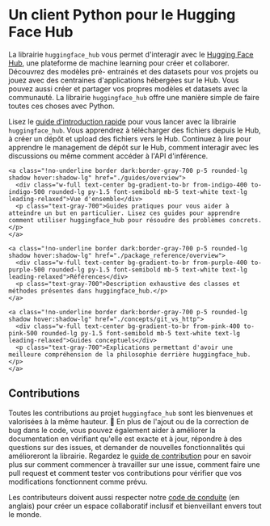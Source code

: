 <!--⚠️ Note that this file is in Markdown but contain specific syntax for our doc-builder (similar to MDX) that may not be
rendered properly in your Markdown viewer.
-->

# Un client Python pour le Hugging Face Hub 


La librairie `huggingface_hub` vous permet d'interagir avec le
[Hugging Face Hub](https://hf.co), une plateforme de machine learning
pour créer et collaborer. Découvrez des modèles pré-
entrainés et des datasets pour vos projets ou jouez avec des centraines
d'applications hébergées sur le Hub. Vous pouvez aussi
créer et partager vos propres modèles et datasets avec la communauté.
La librairie `huggingface_hub` offre une manière simple de faire toutes
ces choses avec Python.

Lisez le [guide d'introduction rapide](quick-start) pour vous lancer avec la librairie
`huggingface_hub`. Vous apprendrez à télécharger des fichiers depuis le Hub,
à créer un dépôt et upload des fichiers vers le Hub. Continuez à lire pour
apprendre le management de dépôt sur le Hub, comment interagir avec les discussions
ou même comment accéder à l'API d'inférence.

<div class="mt-10">
  <div class="w-full flex flex-col space-y-4 md:space-y-0 md:grid md:grid-cols-2 md:gap-y-4 md:gap-x-5">

    <a class="!no-underline border dark:border-gray-700 p-5 rounded-lg shadow hover:shadow-lg" href="./guides/overview">
      <div class="w-full text-center bg-gradient-to-br from-indigo-400 to-indigo-500 rounded-lg py-1.5 font-semibold mb-5 text-white text-lg leading-relaxed">Vue d'ensemble</div>
      <p class="text-gray-700">Guides pratiques pour vous aider à atteindre un but en particulier. Lisez ces guides pour apprendre comment utiliser huggingface_hub pour résoudre des problèmes concrets.</p>
    </a>

    <a class="!no-underline border dark:border-gray-700 p-5 rounded-lg shadow hover:shadow-lg" href="./package_reference/overview">
      <div class="w-full text-center bg-gradient-to-br from-purple-400 to-purple-500 rounded-lg py-1.5 font-semibold mb-5 text-white text-lg leading-relaxed">Références</div>
      <p class="text-gray-700">Description exhaustive des classes et méthodes présentes dans huggingface_hub.</p>
    </a>

    <a class="!no-underline border dark:border-gray-700 p-5 rounded-lg shadow hover:shadow-lg" href="./concepts/git_vs_http">
      <div class="w-full text-center bg-gradient-to-br from-pink-400 to-pink-500 rounded-lg py-1.5 font-semibold mb-5 text-white text-lg leading-relaxed">Guides conceptuels</div>
      <p class="text-gray-700">Explications permettant d'avoir une meilleure compréhension de la philosophie derrière huggingface_hub.</p>
    </a>

  </div>
</div>

<!-- 
<a class="!no-underline border dark:border-gray-700 p-5 rounded-lg shadow hover:shadow-lg" href="./tutorials/overview"
  ><div class="w-full text-center bg-gradient-to-br from-blue-400 to-blue-500 rounded-lg py-1.5 font-semibold mb-5 text-white text-lg leading-relaxed">Tutoriaux</div>
  <p class="text-gray-700">Apprenez les bases et familiarisez vous avec l'utilisation de huggingface_hub pour intéragir avec le Hub 🤗 depuis le code!</p>
</a> -->

## Contributions

Toutes les contributions au projet `huggingface_hub` sont les bienvenues et valorisées à la même hauteur.
🤗 En plus de l'ajout ou de la correction de bug dans le code, vous
pouvez également aider à améliorer la documentation en vérifiant qu'elle est exacte et
à jour, répondre à des questions sur des issues, et demander de nouvelles fonctionnalités
qui amélioreront la librairie. Regardez le [guide de contribution](https://github.com/huggingface/huggingface_hub/blob/main/CONTRIBUTING.md)
pour en savoir plus sur comment commencer à travailler sur une issue, comment faire une pull request et comment tester vos contributions pour
vérifier que vos modifications fonctionnent comme prévu.

Les contributeurs doivent aussi respecter notre [code de conduite](https://github.com/huggingface/huggingface_hub/blob/main/CODE_OF_CONDUCT.md) (en anglais) pour créer un espace collaboratif inclusif et bienveillant envers tout le monde.